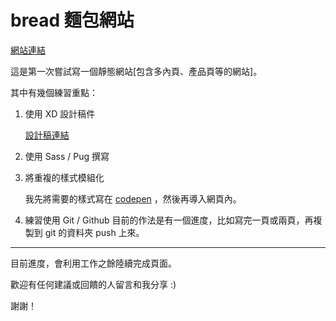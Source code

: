 # bread 麵包網站
   [網站連結](https://purple1007.github.io/bread/)

這是第一次嘗試寫一個靜態網站[包含多內頁、產品頁等的網站]。

其中有幾個練習重點：
1. 使用 XD 設計稿件

   [設計稿連結](https://xd.adobe.com/spec/3a896383-d973-4521-450d-a2c5f979bf6b-4cb8/ "Bread 設計稿") 

2. 使用 Sass / Pug 撰寫 

3. 將重複的樣式模組化

   我先將需要的樣式寫在 [codepen](https://codepen.io/debby87059/pen/XGWoJv "麵包網站 - Style Guideline") ，然後再導入網頁內。
   

4. 練習使用 Git / Github 
   目前的作法是有一個進度，比如寫完一頁或兩頁，再複製到 git 的資料夾 push 上來。

---

目前進度，會利用工作之餘陸續完成頁面。

歡迎有任何建議或回饋的人留言和我分享 :)

謝謝！
